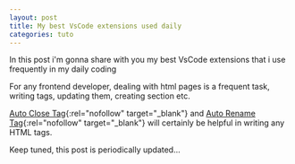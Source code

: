 ```yaml
---
layout: post
title: My best VsCode extensions used daily
categories: tuto
---
```



In this post i'm gonna share with you my best VsCode extensions that i use frequently in my daily coding

For any frontend developer, dealing with html pages is a frequent task, writing tags, updating them, creating section etc.

[Auto Close Tag](https://marketplace.visualstudio.com/items?itemName=formulahendry.auto-close-tag "Auto Close Tag"){:rel="nofollow" target="_blank"} 
 and [Auto Rename Tag](https://marketplace.visualstudio.com/items?itemName=formulahendry.auto-rename-tag){:rel="nofollow" target="_blank"} will certainly be helpful in writing any HTML tags.

Keep tuned, this post is periodically updated...